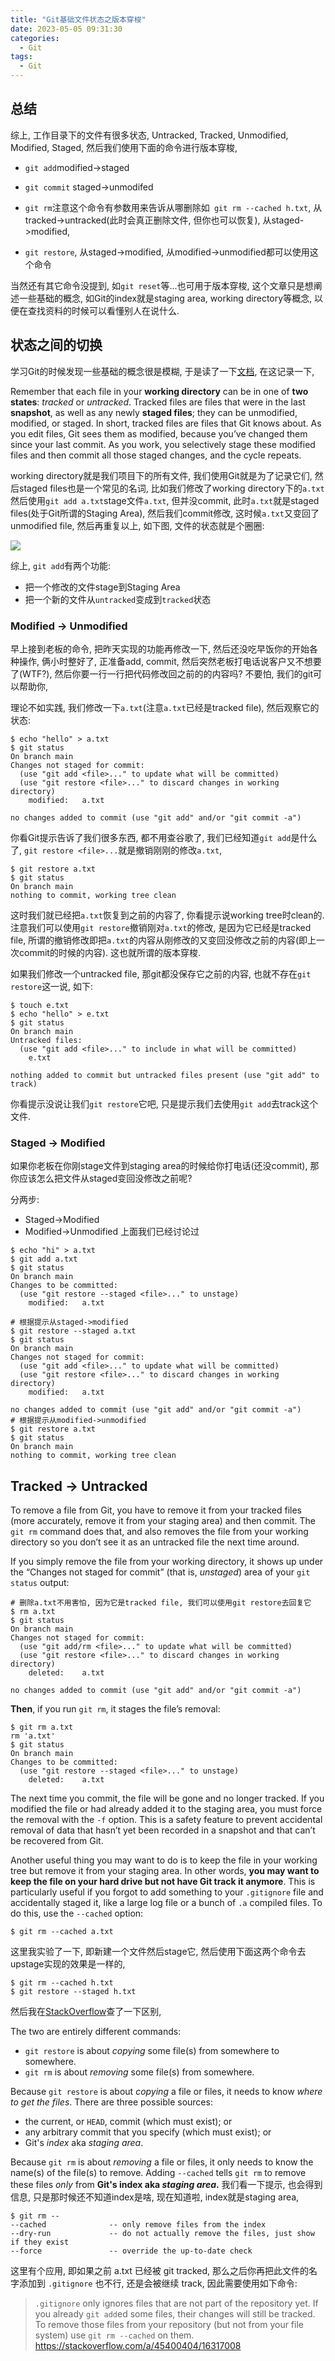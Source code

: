 ```yaml
---
title: "Git基础文件状态之版本穿梭"
date: 2023-05-05 09:31:30
categories:
  - Git
tags:
  - Git
---
```


## 总结

综上, 工作目录下的文件有很多状态, Untracked, Tracked, Unmodified, Modified, Staged, 然后我们使用下面的命令进行版本穿梭, 

- `git add`modified->staged

- `git commit` staged->unmodifed
- `git rm`注意这个命令有参数用来告诉从哪删除如` git rm --cached h.txt`, 从tracked->untracked(此时会真正删除文件, 但你也可以恢复), 从staged->modified, 
- `git restore`,  从staged->modified, 从modified->unmodified都可以使用这个命令

当然还有其它命令没提到, 如`git reset`等...也可用于版本穿梭, 这个文章只是想阐述一些基础的概念, 如Git的index就是staging area, working directory等概念, 以便在查找资料的时候可以看懂别人在说什么. 

## 状态之间的切换

学习Git的时候发现一些基础的概念很是模糊, 于是读了一下[文档](https://git-scm.com/book/en/v2/Git-Basics-Recording-Changes-to-the-Repository), 在这记录一下, 

Remember that each file in your **working directory** can be in one of **two states**: *tracked* or *untracked*. Tracked files are files that were in the last **snapshot**, as well as any newly **staged files**; they can be unmodified, modified, or staged. In short, tracked files are files that Git knows about. As you edit files, Git sees them as modified, because you’ve changed them since your last commit. As you work, you selectively stage these modified files and then commit all those staged changes, and the cycle repeats.

working directory就是我们项目下的所有文件, 我们使用Git就是为了记录它们, 然后staged files也是一个常见的名词, 比如我们修改了working directory下的`a.txt`然后使用`git add a.txt`stage文件`a.txt`, 但并没commit, 此时`a.txt`就是staged files(处于Git所谓的Staging Area), 然后我们commit修改, 这时候`a.txt`又变回了unmodified file, 然后再重复以上, 如下图, 文件的状态就是个圈圈:

![](a.png)

综上, `git add`有两个功能:

- 把一个修改的文件stage到Staging Area
- 把一个新的文件从`untracked`变成到`tracked`状态

### Modified -> Unmodified

早上接到老板的命令, 把昨天实现的功能再修改一下, 然后还没吃早饭你的开始各种操作, 俩小时整好了, 正准备add, commit,  然后突然老板打电话说客户又不想要了(WTF?), 然后你要一行一行把代码修改回之前的的内容吗?  不要怕, 我们的git可以帮助你, 

理论不如实践, 我们修改一下`a.txt`(注意`a.txt`已经是tracked file), 然后观察它的状态:

```shell
$ echo "hello" > a.txt 
$ git status 
On branch main
Changes not staged for commit:
  (use "git add <file>..." to update what will be committed)
  (use "git restore <file>..." to discard changes in working directory)
	modified:   a.txt

no changes added to commit (use "git add" and/or "git commit -a")
```

你看Git提示告诉了我们很多东西, 都不用查谷歌了,  我们已经知道`git add`是什么了,  `git restore <file>...`就是撤销刚刚的修改`a.txt`, 

```shell
$ git restore a.txt 
$ git status
On branch main
nothing to commit, working tree clean
```

这时我们就已经把`a.txt`恢复到之前的内容了, 你看提示说working tree时clean的. 注意我们可以使用`git restore`撤销刚对`a.txt`的修改, 是因为它已经是tracked file, 所谓的撤销修改即把`a.txt`的内容从刚修改的又变回没修改之前的内容(即上一次commit的时候的内容). 这也就所谓的版本穿梭. 

如果我们修改一个untracked file, 那git都没保存它之前的内容, 也就不存在`git restore`这一说, 如下:

```shell
$ touch e.txt 
$ echo "hello" > e.txt 
$ git status       
On branch main
Untracked files:
  (use "git add <file>..." to include in what will be committed)
	e.txt

nothing added to commit but untracked files present (use "git add" to track)
```

你看提示没说让我们`git restore`它吧, 只是提示我们去使用`git add`去track这个文件.

### Staged -> Modified

如果你老板在你刚stage文件到staging area的时候给你打电话(还没commit), 那你应该怎么把文件从staged变回没修改之前呢? 

分两步: 

- Staged->Modified
- Modified->Unmodified 上面我们已经讨论过

```shell
$ echo "hi" > a.txt 
$ git add a.txt 
$ git status
On branch main
Changes to be committed:
  (use "git restore --staged <file>..." to unstage)
	modified:   a.txt

# 根据提示从staged->modified
$ git restore --staged a.txt 
$ git status
On branch main
Changes not staged for commit:
  (use "git add <file>..." to update what will be committed)
  (use "git restore <file>..." to discard changes in working directory)
	modified:   a.txt

no changes added to commit (use "git add" and/or "git commit -a")
# 根据提示从modified->unmodified
$ git restore a.txt 
$ git status
On branch main
nothing to commit, working tree clean
```

## Tracked -> Untracked

To remove a file from Git, you have to remove it from your tracked files (more accurately, remove it from your staging area) and then commit. The `git rm` command does that, and also removes the file from your working directory so you don’t see it as an untracked file the next time around.

If you simply remove the file from your working directory, it shows up under the “Changes not staged for commit” (that is, *unstaged*) area of your `git status` output:

```shell
# 删除a.txt不用害怕, 因为它是tracked file, 我们可以使用git restore去回复它
$ rm a.txt 
$ git status 
On branch main
Changes not staged for commit:
  (use "git add/rm <file>..." to update what will be committed)
  (use "git restore <file>..." to discard changes in working directory)
	deleted:    a.txt

no changes added to commit (use "git add" and/or "git commit -a")
```

**Then**, if you run `git rm`, it stages the file’s removal:

```shell
$ git rm a.txt
rm 'a.txt'
$ git status
On branch main
Changes to be committed:
  (use "git restore --staged <file>..." to unstage)
	deleted:    a.txt
```

The next time you commit, the file will be gone and no longer tracked. If you modified the file or had already added it to the staging area, you must force the removal with the `-f` option. This is a safety feature to prevent accidental removal of data that hasn’t yet been recorded in a snapshot and that can’t be recovered from Git.

Another useful thing you may want to do is to keep the file in your working tree but remove it from your staging area. In other words, **you may want to keep the file on your hard drive but not have Git track it anymore**. This is particularly useful if you forgot to add something to your `.gitignore` file and accidentally staged it, like a large log file or a bunch of `.a` compiled files. To do this, use the `--cached` option:

```shell
$ git rm --cached a.txt
```

这里我实验了一下, 即新建一个文件然后stage它, 然后使用下面这两个命令去upstage实现的效果是一样的, 

```shell
$ git rm --cached h.txt
$ git restore --staged h.txt
```

然后我在[StackOverflow](https://stackoverflow.com/a/74187033/16317008)查了一下区别, 

The two are entirely different commands:

- `git restore` is about *copying* some file(s) from somewhere to somewhere.
- `git rm` is about *removing* some file(s) from somewhere.

Because `git restore` is about *copying* a file or files, it needs to know *where to get the files*. There are three possible sources:

- the current, or `HEAD`, commit (which must exist); or
- any arbitrary commit that you specify (which must exist); or
- Git's *index* aka *staging area*.

Because `git rm` is about *removing* a file or files, it only needs to know the name(s) of the file(s) to remove. Adding `--cached` tells `git rm` to remove these files *only* from **Git's index aka *staging area*.** 我们看一下提示, 也会得到信息, 只是那时候还不知道index是啥, 现在知道啦, index就是staging area, 

```shell
$ git rm --
--cached              -- only remove files from the index
--dry-run             -- do not actually remove the files, just show if they exist
--force               -- override the up-to-date check
```

这里有个应用, 即如果之前 a.txt 已经被 git tracked, 那么之后你再把此文件的名字添加到 `.gitignore` 也不行, 还是会被继续 track, 因此需要使用如下命令: 

> `.gitignore` only ignores files that are not part of the repository yet. If you already `git add`ed some files, their changes will still be tracked. To remove those files from your repository (but not from your file system) use `git rm --cached` on them. https://stackoverflow.com/a/45400404/16317008
